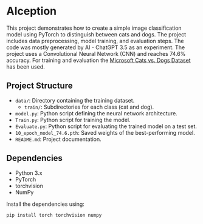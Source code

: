 # AIception

This project demonstrates how to create a simple image classification model using PyTorch to distinguish between cats and dogs. 
The project includes data preprocessing, model training, and evaluation steps.
The code was mostly generated by AI - ChatGPT 3.5 as an experiment.
The project uses a Convolutional Neural Network (CNN) and reaches 74.6% accuracy.
For training and evaluation the [Microsoft Cats vs. Dogs Dataset](https://www.microsoft.com/en-us/download/details.aspx?id=54765) has been used.

## Project Structure

- `data/`: Directory containing the training dataset.
    - `train/`: Subdirectories for each class (cat and dog).
- `model.py`: Python script defining the neural network architecture.
- `Train.py`: Python script for training the model.
- `Evaluate.py`: Python script for evaluating the trained model on a test set.
- `10_epoch_model_74.6.pth`: Saved weights of the best-performing model.
- `README.md`: Project documentation.

## Dependencies

- Python 3.x
- PyTorch
- torchvision
- NumPy

Install the dependencies using:

```bash
pip install torch torchvision numpy
